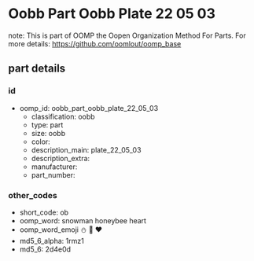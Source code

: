 # Oobb Part Oobb Plate 22 05 03  

note: This is part of OOMP the Oopen Organization Method For Parts. For more details: https://github.com/oomlout/oomp_base

##  part details





### id
* oomp_id: oobb_part_oobb_plate_22_05_03
  * classification: oobb
  * type: part
  * size: oobb
  * color: 
  * description_main: plate_22_05_03
  * description_extra: 
  * manufacturer: 
  * part_number: 

### other_codes
* short_code: ob
* oomp_word: snowman honeybee heart
* oomp_word_emoji :snowman: :honeybee: :heart:
* md5_6_alpha: 1rmz1
* md5_6: 2d4e0d